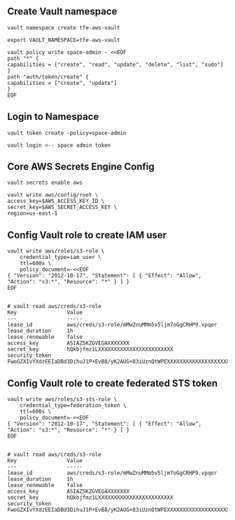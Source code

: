 ## Create Vault namespace

    vault namespace create tfe-aws-vault

    export VAULT_NAMESPACE=tfe-aws-vault

    vault policy write space-admin - <<EOF
    path "*" {
    capabilities = ["create", "read", "update", "delete", "list", "sudo"]
    }
    path "auth/token/create" {
    capabilities = ["create", "update"]
    }
    EOF


## Login to Namespace

    vault token create -policy=space-admin 

    vault login <-- space admin token

## Core AWS Secrets Engine Config

    vault secrets enable aws

    vault write aws/config/root \
    access_key=$AWS_ACCESS_KEY_ID \
    secret_key=$AWS_SECRET_ACCESS_KEY \
    region=us-east-1

## Config Vault role to create IAM user 

    vault write aws/roles/s3-role \
        credential_type=iam_user \
        ttl=600s \
        policy_document=-<<EOF
    { "Version": "2012-10-17", "Statement": [ { "Effect": "Allow", "Action": "s3:*", "Resource": "*" } ] } 
    EOF


    # vault read aws/creds/s3-role
    Key                Value
    ---                -----
    lease_id           aws/creds/s3-role/mMwZnuMMm5v5ljm7oGgCRHP9.vpqor
    lease_duration     1h
    lease_renewable    false
    access_key         ASIAZ5KZGVEGAXXXXXXX
    secret_key         hQkbjfmz1LXXXXXXXXXXXXXXXXXXXXXXXX
    security_token     FwoGZXIvYXdzEEIaDBd3DihuJ1P+EvB8/yK2AUG+83iUznQtWPEXXXXXXXXXXXXXXXXXXXXXXXXXXXXXXXXXXXXXXXXXXXXX==

## Config Vault role to create federated STS token

    vault write aws/roles/s3-sts-role \
        credential_type=federation_token \
        ttl=600s \
        policy_document=-<<EOF
    { "Version": "2012-10-17", "Statement": [ { "Effect": "Allow", "Action": "s3:*", "Resource": "*" } ] } 
    EOF


    # vault read aws/creds/s3-role
    Key                Value
    ---                -----
    lease_id           aws/creds/s3-role/mMwZnuMMm5v5ljm7oGgCRHP9.vpqor
    lease_duration     1h
    lease_renewable    false
    access_key         ASIAZ5KZGVEGAXXXXXXX
    secret_key         hQkbjfmz1LXXXXXXXXXXXXXXXXXXXXXXXX
    security_token     FwoGZXIvYXdzEEIaDBd3DihuJ1P+EvB8/yK2AUG+83iUznQtWPEXXXXXXXXXXXXXXXXXXXXXXXXXXXXXXXXXXXXXXXXXXXXX==
